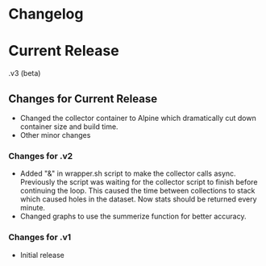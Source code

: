 # Changelog

# Current Release
.v3 (beta)

## Changes for Current Release
* Changed the collector container to Alpine which dramatically cut down container size and build time.
* Other minor changes

### Changes for .v2
* Added "&" in wrapper.sh script to make the collector calls async. Previously the script was waiting for the collector script to finish before continuing the loop. This caused the time between collections to stack which caused holes in the dataset. Now stats should be returned every minute.
* Changed graphs to use the summerize function for better accuracy.

### Changes for .v1
* Initial release
